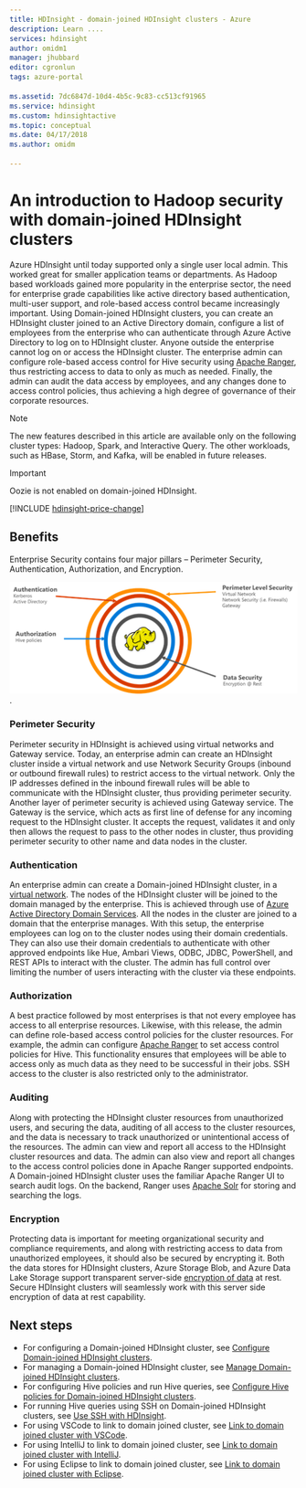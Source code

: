 ```yaml
---
title: HDInsight - domain-joined HDInsight clusters - Azure
description: Learn ....
services: hdinsight
author: omidm1
manager: jhubbard
editor: cgronlun
tags: azure-portal

ms.assetid: 7dc6847d-10d4-4b5c-9c83-cc513cf91965
ms.service: hdinsight
ms.custom: hdinsightactive
ms.topic: conceptual
ms.date: 04/17/2018
ms.author: omidm

---
```

# An introduction to Hadoop security with domain-joined HDInsight clusters

Azure HDInsight until today supported only a single user local admin. This worked great for smaller application teams or departments. As Hadoop based workloads gained more popularity in the enterprise sector, the need for enterprise grade capabilities like active directory based authentication, multi-user support, and role-based access control became increasingly important. Using Domain-joined HDInsight clusters, you can create an HDInsight cluster joined to an Active Directory domain, configure a list of employees from the enterprise who can authenticate through Azure Active Directory to log on to HDInsight cluster. Anyone outside the enterprise cannot log on or access the HDInsight cluster. The enterprise admin can configure role-based access control for Hive security using [Apache Ranger](http://hortonworks.com/apache/ranger/), thus restricting access to data to only as much as needed. Finally, the admin can audit the data access by employees, and any changes done to access control policies, thus achieving a high degree of governance of their corporate resources.

> [!NOTE]
> The new features described in this article are available only on the following cluster types: Hadoop, Spark, and Interactive Query. The other workloads, such as HBase, Storm, and Kafka, will be enabled in future releases.

> [!IMPORTANT]
> Oozie is not enabled on domain-joined HDInsight.

[!INCLUDE [hdinsight-price-change](../../../includes/hdinsight-enhancements.md)]

## Benefits
Enterprise Security contains four major pillars – Perimeter Security, Authentication, Authorization, and Encryption.

![Domain Joined HDInsight clusters benefits pillars](./media/apache-domain-joined-introduction/hdinsight-domain-joined-four-pillars.png).

### Perimeter Security
Perimeter security in HDInsight is achieved using virtual networks and Gateway service. Today, an enterprise admin can create an HDInsight cluster inside a virtual network and use Network Security Groups (inbound or outbound firewall rules) to restrict access to the virtual network. Only the IP addresses defined in the inbound firewall rules will be able to communicate with the HDInsight cluster, thus providing perimeter security. Another layer of perimeter security is achieved using Gateway service. The Gateway is the service, which acts as first line of defense for any incoming request to the HDInsight cluster. It accepts the request, validates it and only then allows the request to pass to the other nodes in cluster, thus providing perimeter security to other name and data nodes in the cluster.

### Authentication
An enterprise admin can create a Domain-joined HDInsight cluster, in a [virtual network](https://azure.microsoft.com/services/virtual-network/). The nodes of the HDInsight cluster will be joined to the domain managed by the enterprise. This is achieved through use of [Azure Active Directory Domain Services](../../active-directory-domain-services/active-directory-ds-overview.md). All the nodes in the cluster are joined to a domain that the enterprise manages. With this setup, the enterprise employees can log on to the cluster nodes using their domain credentials. They can also use their domain credentials to authenticate with other approved endpoints like Hue, Ambari Views, ODBC, JDBC, PowerShell, and REST APIs to interact with the cluster. The admin has full control over limiting the number of users interacting with the cluster via these endpoints.

### Authorization
A best practice followed by most enterprises is that not every employee has access to all enterprise resources. Likewise, with this release, the admin can define role-based access control policies for the cluster resources. For example, the admin can configure [Apache Ranger](http://hortonworks.com/apache/ranger/) to set access control policies for Hive. This functionality ensures that employees will be able to access only as much data as they need to be successful in their jobs. SSH access to the cluster is also restricted only to the administrator.

### Auditing
Along with protecting the HDInsight cluster resources from unauthorized users, and securing the data, auditing of all access to the cluster resources, and the data is necessary to track unauthorized or unintentional access of the resources. The admin can view and report all access to the HDInsight cluster resources and data. The admin can also view and report all changes to the access control policies done in Apache Ranger supported endpoints. A Domain-joined HDInsight cluster uses the familiar Apache Ranger UI to search audit logs. On the backend, Ranger uses [Apache Solr](http://hortonworks.com/apache/solr/) for storing and searching the logs.

### Encryption
Protecting data is important for meeting organizational security and compliance requirements, and along with restricting access to data from unauthorized employees, it should also be secured by encrypting it. Both the data stores for HDInsight clusters, Azure Storage Blob, and Azure Data Lake Storage support transparent server-side [encryption of data](../../storage/common/storage-service-encryption.md) at rest. Secure HDInsight clusters will seamlessly work with this server side encryption of data at rest capability.

## Next steps
* For configuring a Domain-joined HDInsight cluster, see [Configure Domain-joined HDInsight clusters](apache-domain-joined-configure.md).
* For managing a Domain-joined HDInsight cluster, see [Manage Domain-joined HDInsight clusters](apache-domain-joined-manage.md).
* For configuring Hive policies and run Hive queries, see [Configure Hive policies for Domain-joined HDInsight clusters](apache-domain-joined-run-hive.md).
* For running Hive queries using SSH on Domain-joined HDInsight clusters, see [Use SSH with HDInsight](../hdinsight-hadoop-linux-use-ssh-unix.md#domainjoined).
* For using VSCode to link to domain joined cluster, see [Link to domain joined cluster with VSCode](../hdinsight-for-vscode.md#linkcluster).
* For using IntelliJ to link to domain joined cluster, see [Link to domain joined cluster with IntelliJ](../spark/apache-spark-intellij-tool-plugin.md#linkcluster).
* For using Eclipse to link to domain joined cluster, see [Link to domain joined cluster with Eclipse](../spark/apache-spark-eclipse-tool-plugin.md#linkcluster).
